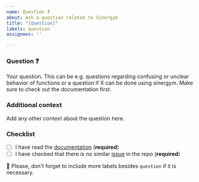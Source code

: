 ```yaml
---
name: Question ❓
about: Ask a question related to Sinergym
title: "[Question]"
labels: question
assignees: ''

---
```


### Question ❓

Your question. This can be e.g. questions regarding confusing or unclear behavior of functions or a question if X can be done using sinergym. Make sure to check out the documentation first.

### Additional context

Add any other context about the question here.


### Checklist

- [ ] I have read the [documentation](ugr-sail.github.io/sinergym/) (**required**)
- [ ] I have checked that there is no similar [issue](https://github.com/ugr-sail/sinergym/issues) in the repo (**required**)

:pencil: Please, don't forget to include more labels besides `question` if it is necessary.
<!--- This Template is an edited version of the one from https://github.com/DLR-RM/stable-baselines3 -->
